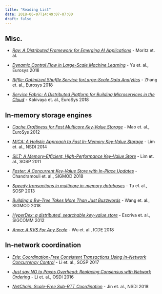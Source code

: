 ```yaml
---
title: "Reading List"
date: 2018-06-07T14:49:07-07:00
draft: false
---
```


## Misc.

* _[Ray: A Distributed Framework for Emerging AI Applications](https://rise.cs.berkeley.edu/blog/publication/ray-distributed-framework-emerging-ai-applications/)_ - Moritz et. al.

* _[Dynamic Control Flow in Large-Scale Machine Learning](https://dl.acm.org/citation.cfm?id=3190551)_ - Yu et. al., Eurosys 2018

* _[Riffle: Optimized Shuffle Service forLarge-Scale Data Analytics](https://dl.acm.org/citation.cfm?id=3190534)_ - Zhang et. al., Eurosys 2018

* _[Service Fabric: A Distributed Platform for Building Microservices in the Cloud](https://dl.acm.org/citation.cfm?id=3190546)_ - Kakivaya et. al., EuroSys 2018

## In-memory storage engines

* _[Cache Craftiness for Fast Multicore Key-Value Storage](https://pdos.csail.mit.edu/papers/masstree:eurosys12.pdf)_ - Mao et. al., EuroSys 2012

* _[MICA: A Holistic Approach to Fast In-Memory Key-Value Storage](https://www.usenix.org/system/files/conference/nsdi14/nsdi14-paper-lim.pdf)_ - Lim et. al., NSDI 2014

* _[SILT: A Memory-Efficient, High-Performance Key-Value Store](https://www.cs.cmu.edu/~dga/papers/silt-sosp2011.pdf)_ - Lim et. al., SOSP 2011

* _[Faster: A Concurrent Key-Value Store with In-Place Updates](https://www.microsoft.com/en-us/research/uploads/prod/2018/03/faster-sigmod18.pdf)_ - Chandramouli et. al., SIGMOD 2018

* _[Speedy transactions in multicore in-memory databases](http://sigops.org/sosp/sosp13/papers/p18-tu.pdf)_ - Tu el. al., SOSP 2013

* _[Building a Bw-Tree Takes More Than Just Buzzwords](https://db.cs.cmu.edu/papers/2018/mod342-wangA.pdf)_ - Wang et. al., SIGMOD 2018

* _[HyperDex: a distributed, searchable key-value store](https://conferences.sigcomm.org/sigcomm/2012/paper/sigcomm/p25.pdf)_ - Escriva et. al., SIGCOMM 2012

* _[Anna: A KVS For Any Scale](https://goo.gl/SwevUv)_ - Wu et. al., ICDE 2018

## In-network coordination

* _[Eris: Coordination-Free Consistent Transactions Using In-Network Concurrency Control](https://syslab.cs.washington.edu/papers/eris-sosp17.pdf)_ - Li et. al., SOSP 2017

* _[Just say NO to Paxos Overhead: Replacing Consensus with Network Ordering](https://www.usenix.org/system/files/conference/osdi16/osdi16-li.pdf)_ - Li et. al., OSDI 2016

* _[NetChain: Scale-Free Sub-RTT Coordination](https://www.usenix.org/system/files/conference/nsdi18/nsdi18-jin.pdf)_ - Jin et. al., NSDI 2018
